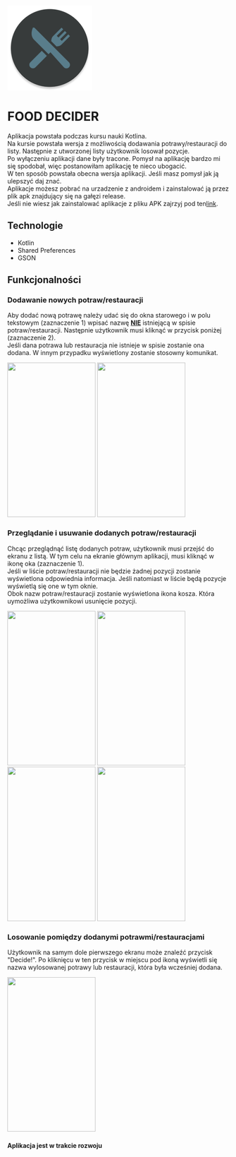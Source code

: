 ![logo](app/src/main/res/mipmap-xxxhdpi/ic_launcher_round.png "Logo")
# FOOD DECIDER

Aplikacja powstała podczas kursu nauki Kotlina.<br/>
Na kursie powstała wersja z możliwością dodawania potrawy/restauracji do listy. Następnie z utworzonej listy użytkownik losował pozycje.<br/>
Po wyłączeniu aplikacji dane były tracone. Pomysł na aplikację bardzo mi się spodobał, więc postanowiłam aplikację te nieco ubogacić.<br/>
W ten sposób powstała obecna wersja aplikacji. Jeśli masz pomysł jak ją ulepszyć daj znać.<br/>
Aplikacje możesz pobrać na urzadzenie z androidem i zainstalować ją przez plik apk znajdujący się na gałęzi release.<br/>
Jeśli nie wiesz jak zainstalować aplikacje z pliku APK zajrzyj pod ten[link](https://developer.android.com/distribute/marketing-tools/alternative-distribution#unknown-sources).
## Technologie

* Kotlin
* Shared Preferences
* GSON

## Funkcjonalności
### Dodawanie nowych potraw/restauracji
Aby dodać nową potrawę należy udać się do okna starowego i w polu tekstowym (zaznaczenie 1)
wpisać nazwę <b><u>NIE</u></b> istniejącą w spisie potraw/restauracji. Następnie użytkownik musi kliknąć w przycisk poniżej (zaznaczenie 2).
<br/>Jeśli dana potrawa lub restauracja nie istnieje w spisie zostanie ona dodana. W innym przypadku wyświetlony zostanie stosowny komunikat.

<div >
<img src="https://user-images.githubusercontent.com/33415084/83849847-5411f600-a710-11ea-8904-e9bd75b958ec.png" width="200px" height="350px" />
<img src="https://user-images.githubusercontent.com/33415084/83849956-80c60d80-a710-11ea-99eb-28f6e9d09274.png" width="200px" height="350px" />
</div>


### Przeglądanie i usuwanie dodanych potraw/restauracji
Chcąc przeglądnąć listę dodanych potraw, użytkownik musi przejść do ekranu z listą. W tym celu na ekranie głównym aplikacji, musi kliknąć w ikonę oka (zaznaczenie 1).<br/>
Jeśli w liście potraw/restauracji nie będzie żadnej pozycji zostanie wyświetlona odpowiednia informacja. Jeśli natomiast w liście będą pozycje wyświetlą się one w tym oknie.<br/>
Obok nazw potraw/restauracji zostanie wyświetlona ikona kosza. Która uymożliwa użytkownikowi usunięcie pozycji.
<div>
<img src="https://user-images.githubusercontent.com/33415084/83850452-3d1fd380-a711-11ea-8fd7-c23a0b561d02.png" width="200px" height="350px" />
<img src="https://user-images.githubusercontent.com/33415084/83850448-3beea680-a711-11ea-843a-dbf65629ec9c.png" width="200px" height="350px" />
<img src="https://user-images.githubusercontent.com/33415084/83850569-6a6c8180-a711-11ea-884c-977103873cf4.png" width="200px" height="350px" />
<img src="https://user-images.githubusercontent.com/33415084/83855054-d651e880-a717-11ea-853e-6503fa71cdb7.png" width="200px" height="350px" />
</div>


### Losowanie pomiędzy dodanymi potrawmi/restauracjami
Użytkownik na samym dole pierwszego ekranu może znaleźć przycisk "Decide!". Po kliknięcu w ten przycisk w miejscu pod ikoną wyświetli się nazwa
wylosowanej potrawy lub restauracji, która była wcześniej dodana.
<div>
<img src="https://user-images.githubusercontent.com/33415084/83850452-3d1fd380-a711-11ea-8fd7-c23a0b561d02.png" width="200px" height="350px" />
</div>

#### Aplikacja jest w trakcie rozwoju

